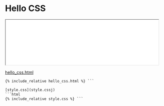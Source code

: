 

# Hello CSS


<iframe width="100%" src="hello_css.html"></iframe>

[hello_css.html](hello_css.html)
```html
{% include_relative hello_css.html %} ```

[style.css](style.cssj)
```html
{% include_relative style.css %} ```


